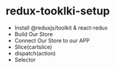 # redux-tooklki-setup

- Install @reduxjs/toolkit & react-redux
- Build Our Store
- Connect Our Store to our APP
- Slice(cartslice)
- dispatch(action)
- Selector

